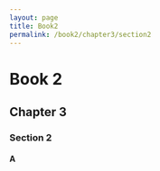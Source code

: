 ```yaml
---
layout: page
title: Book2
permalink: /book2/chapter3/section2
---
```

# Book 2

## Chapter 3

### Section 2

#### A